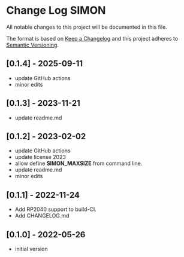 # Change Log SIMON

All notable changes to this project will be documented in this file.

The format is based on [Keep a Changelog](http://keepachangelog.com/)
and this project adheres to [Semantic Versioning](http://semver.org/).


## [0.1.4] - 2025-09-11
- update GitHub actions
- minor edits

## [0.1.3] - 2023-11-21
- update readme.md

## [0.1.2] - 2023-02-02
- update GitHub actions
- update license 2023
- allow define **SIMON_MAXSIZE** from command line.
- update readme.md
- minor edits

## [0.1.1] - 2022-11-24
- Add RP2040 support to build-CI.
- Add CHANGELOG.md

## [0.1.0] - 2022-05-26
- initial version

